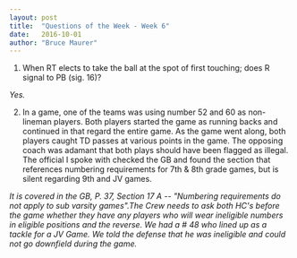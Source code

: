 ```yaml
---
layout: post
title:  "Questions of the Week - Week 6"
date:   2016-10-01
author: "Bruce Maurer"
---
```


1. When RT elects to take the ball at the spot of first touching; does R signal
   to PB (sig. 16)?

*Yes.*

2. In a game, one of the teams was using number 52 and 60 as non-lineman
   players. Both players started the game as running backs and continued in that
regard the entire game. As the game went along, both players caught TD passes at
various points in the game. The opposing coach was adamant that both plays
should have been flagged as illegal. The official I spoke with checked the GB
and found the section that references numbering requirements for 7th & 8th grade
games, but is silent regarding 9th and JV games.

*It is covered in the GB, P. 37, Section 17 A -- "Numbering requirements do not
apply to sub varsity games".The Crew needs to ask both HC's before the game
whether they have any players who will wear ineligible numbers in eligible
positions and the reverse. We had a # 48 who lined up as a tackle for a JV Game.
We told the defense that he was ineligible and could not go downfield during the
game.*
